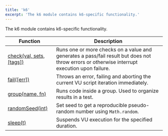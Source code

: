 ```yaml
---
title: 'k6'
excerpt: 'The k6 module contains k6-specific functionality.'
---
```


The k6 module contains k6-specific functionality.

| Function                                                                 | Description                                                                                                                                  |
| ------------------------------------------------------------------------ | -------------------------------------------------------------------------------------------------------------------------------------------- |
| [check(val, sets, [tags])](/v0.32/javascript-api/k6/check-val-sets-tags) | Runs one or more checks on a value and generates a pass/fail result but does not throw errors or otherwise interrupt execution upon failure. |
| [fail([err])](/v0.32/javascript-api/k6/fail-err)                         | Throws an error, failing and aborting the current VU script iteration immediately.                                                           |
| [group(name, fn)](/v0.32/javascript-api/k6/group-name-fn)                | Runs code inside a group. Used to organize results in a test.                                                                                |
| [randomSeed(int)](/v0.32/javascript-api/k6/randomseed-int)               | Set seed to get a reproducible pseudo-random number using `Math.random`.                                                                     |
| [sleep(t)](/v0.32/javascript-api/k6/sleep-t)                             | Suspends VU execution for the specified duration.                                                                                            |
